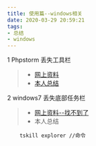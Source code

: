 ```yaml
---
title: 使用篇--windows相关
date: 2020-03-29 20:59:21
tags:
- 总结
- windows
---
```


1 Phpstorm 丢失工具栏
> - [网上资料](https://blog.csdn.net/qq_42764468/article/details/101602294#commentBox )
> - [本人总结](http://localhost:4000/2020/03/29/phpstorm-%E4%B8%A2%E5%A4%B1%E5%B7%A5%E5%85%B7%E6%A0%8F/)
<!-- 指向本地  [icon.png](./images/icon.png) -->


2 windows7 丢失底部任务栏
> - [网上资料--找不到了]()
> - 本人总结
```
    tskill explorer //命令
```


